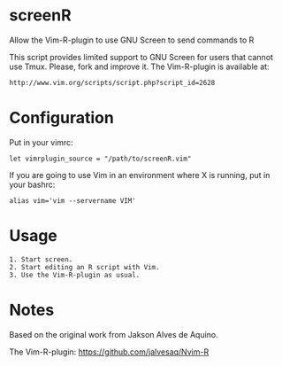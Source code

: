 screenR
=======

Allow the Vim-R-plugin to use GNU Screen to send commands to R

This script provides limited support to GNU Screen for users that
cannot use Tmux. Please, fork and improve it. The Vim-R-plugin is
available at:

    http://www.vim.org/scripts/script.php?script_id=2628


Configuration
=============

Put in your vimrc:

    let vimrplugin_source = "/path/to/screenR.vim"


If you are going to use Vim in an environment where X is running,
put in your bashrc:

    alias vim='vim --servername VIM'


Usage
=====

    1. Start screen.
    2. Start editing an R script with Vim.
    3. Use the Vim-R-plugin as usual.

Notes
=====

Based on the original work from Jakson Alves de Aquino.

The Vim-R-plugin: https://github.com/jalvesaq/Nvim-R
